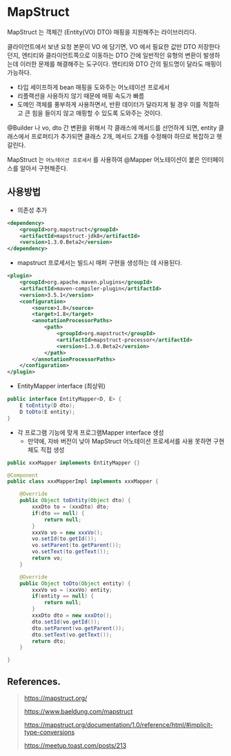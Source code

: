 # MapStruct 

MapStruct 는 객체간 (Entity(VO) DTO) 매핑을 지원해주는 라이브러리다.

클라이언트에서 보낸 요청 본문이 VO 에 담기면, VO 에서 필요한 값만 DTO 저장한다 던지, 엔티티와 클라이언트쪽으로 이동하는 DTO 간에 일반적인 유형의 변환이 발생하는데
이러한 문제를 해결해주는 도구이다. 엔티티와 DTO 간의 필드명이 달라도 매핑이 가능하다.

- 타입 세이프하게 bean 매핑을 도와주는 어노테이션 프로세서
- 리플랙션을 사용하지 않기 때문에 매핑 속도가 빠름
- 도메인 객체를 풍부하게 사용하면서, 반환 데이터가 달라지게 될 경우 이를 적절하고 큰 힘을 들이지 않고 매핑할 수 있도록 도와주는 것이다.

@Builder 나 vo, dto 간 변환을 위해서 각 클래스에 메서드를 선언하게 되면, entity 클래스에서 프로퍼티가 추가되면 클래스 2개, 메서드 2개를 수정해야 하므로 복잡하고 헷갈린다.

MapStruct 는 `어노테이션 프로세서` 를 사용하여 @Mapper 어노테이션이 붙은 인터페이스를 알아서 구현해준다.

## 사용방법

- 의존성 추가

```xml
<dependency>
    <groupId>org.mapstruct</groupId>
    <artifactId>mapstruct-jdk8</artifactId>
    <version>1.3.0.Beta2</version> 
</dependency>
```

- mapstruct 프로세서는 빌드시 매퍼 구현을 생성하는 데 사용된다.

```xml
<plugin>
    <groupId>org.apache.maven.plugins</groupId>
    <artifactId>maven-compiler-plugin</artifactId>
    <version>3.5.1</version>
    <configuration>
        <source>1.8</source>
        <target>1.8</target>
        <annotationProcessorPaths>
            <path>
                <groupId>org.mapstruct</groupId>
                <artifactId>mapstruct-processor</artifactId>
                <version>1.3.0.Beta2</version>
            </path>
        </annotationProcessorPaths>
    </configuration>
</plugin>
```

- EntityMapper interface (최상위)

```java
public interface EntityMapper<D, E> {
    E toEntity(D dto);
    D toDto(E entity);
}
```

- 각 프로그램 기능에 맞게 프로그램Mapper interface 생성
    - 만약에, 자바 버전이 낮아 MapStruct 어노테이션 프로세서를 사용 못하면 구현체도 직접 생성

```java
public xxxMapper implements EntityMapper {}
```

```java
@Component
public class xxxMapperImpl implements xxxMapper {

    @Override
    public Object toEntity(Object dto) {
        xxxDto to = (xxxDto) dto;
        if(dto == null) {
            return null;
        }
        xxxVo vo = new xxxVo();
        vo.setId(to.getId());
        vo.setParent(to.getParent());
        vo.setText(to.getText());
        return vo;
    }

    @Override
    public Object toDto(Object entity) {
        xxxVo vo = (xxxVo) entity;
        if(entity == null) {
            return null;
        }
        xxxDto dto = new xxxDto();
        dto.setId(vo.getId());
        dto.setParent(vo.getParent());
        dto.setText(vo.getText());
        return dto;
    }

}
```

## References.

> https://mapstruct.org/
>
> https://www.baeldung.com/mapstruct
>
> https://mapstruct.org/documentation/1.0/reference/html/#implicit-type-conversions
>
> https://meetup.toast.com/posts/213
